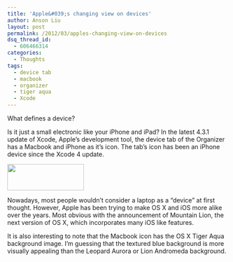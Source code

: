 ```yaml
---
title: 'Apple&#039;s changing view on devices'
author: Anson Liu
layout: post
permalink: /2012/03/apples-changing-view-on-devices
dsq_thread_id:
  - 606466314
categories:
  - Thoughts
tags:
  - device tab
  - macbook
  - organizer
  - tiger aqua
  - Xcode
---
```

What defines a device?

Is it just a small electronic like your iPhone and iPad? In the latest 4.3.1 update of Xcode, Apple&#8217;s development tool, the device tab of the Organizer has a Macbook and iPhone as it&#8217;s icon. The tab&#8217;s icon has been an iPhone device since the Xcode 4 update.

[<img class="aligncenter size-full wp-image-1449" title="Devices Tab Icons" src="https://ansonliu.com/wp-content/uploads/2012/03/device-tab-icon-change.png" alt="" width="175" height="60" />][1]

Nowadays, most people wouldn&#8217;t consider a laptop as a &#8220;device&#8221; at first thought. However, Apple has been trying to make OS X and iOS more alike over the years. Most obvious with the announcement of Mountain Lion, the next version of OS X, which incorporates many iOS like features.

It is also interesting to note that the Macbook icon has the OS X Tiger Aqua background image. I&#8217;m guessing that the textured blue background is more visually appealing than the Leopard Aurora or Lion Andromeda background.

 [1]: https://ansonliu.com/wp-content/uploads/2012/03/device-tab-icon-change.png